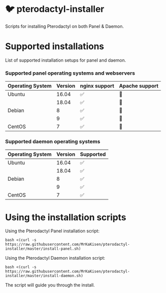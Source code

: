 # :bird: pterodactyl-installer

Scripts for installing Pterodactyl on both Panel & Daemon.

# Supported installations

List of supported installation setups for panel and daemon.

### Supported panel operating systems and webservers

| Operating System  | Version | nginx support | Apache support |
| ----------------- | ------- | ------------------ | ------------------ |
| Ubuntu            | 16.04   | :white_check_mark: | :red_circle: |
|                   | 18.04   | :white_check_mark: | :red_circle: |
| Debian            | 8       | :white_check_mark: | :red_circle: |
|                   | 9       | :white_check_mark: | :red_circle: |
| CentOS            | 7       | :white_check_mark: | :red_circle: |

### Supported daemon operating systems

| Operating System  | Version | Supported |
| ----------------- | ------- | ------------------ |
| Ubuntu            | 16.04   | :white_check_mark: |
|                   | 18.04   | :white_check_mark: |
| Debian            | 8       | :white_check_mark: |
|                   | 9       | :white_check_mark: |
| CentOS            | 7       | :white_check_mark: |

# Using the installation scripts

Using the Pterodactyl Panel installation script:

`bash <(curl -s https://raw.githubusercontent.com/MrKaKisen/pterodactyl-installer/master/install-panel.sh)`

Using the Pterodactyl Daemon installation script:

`bash <(curl -s https://raw.githubusercontent.com/MrKaKisen/pterodactyl-installer/master/install-daemon.sh)`

The script will guide you through the install.
